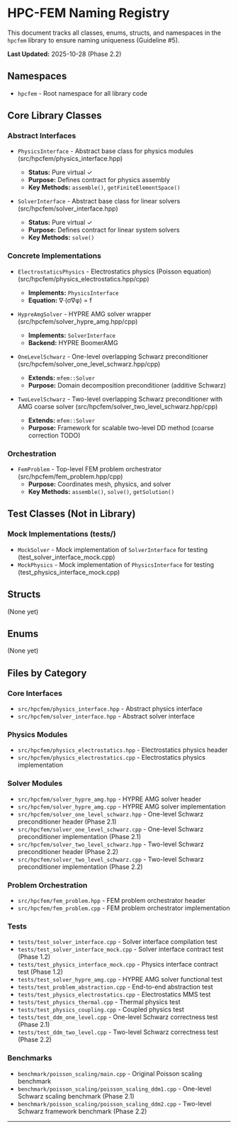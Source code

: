 # HPC-FEM Naming Registry

This document tracks all classes, enums, structs, and namespaces in the `hpcfem` library to ensure naming uniqueness (Guideline #5).

**Last Updated:** 2025-10-28 (Phase 2.2)

## Namespaces

- `hpcfem` - Root namespace for all library code

## Core Library Classes

### Abstract Interfaces

- `PhysicsInterface` - Abstract base class for physics modules (src/hpcfem/physics_interface.hpp)
  - **Status:** Pure virtual ✓
  - **Purpose:** Defines contract for physics assembly
  - **Key Methods:** `assemble()`, `getFiniteElementSpace()`
  
- `SolverInterface` - Abstract base class for linear solvers (src/hpcfem/solver_interface.hpp)
  - **Status:** Pure virtual ✓
  - **Purpose:** Defines contract for linear system solvers
  - **Key Methods:** `solve()`

### Concrete Implementations

- `ElectrostaticsPhysics` - Electrostatics physics (Poisson equation) (src/hpcfem/physics_electrostatics.hpp/cpp)
  - **Implements:** `PhysicsInterface`
  - **Equation:** ∇·(σ∇φ) = f
  
- `HypreAmgSolver` - HYPRE AMG solver wrapper (src/hpcfem/solver_hypre_amg.hpp/cpp)
  - **Implements:** `SolverInterface`
  - **Backend:** HYPRE BoomerAMG

- `OneLevelSchwarz` - One-level overlapping Schwarz preconditioner (src/hpcfem/solver_one_level_schwarz.hpp/cpp)
  - **Extends:** `mfem::Solver`
  - **Purpose:** Domain decomposition preconditioner (additive Schwarz)

- `TwoLevelSchwarz` - Two-level overlapping Schwarz preconditioner with AMG coarse solver (src/hpcfem/solver_two_level_schwarz.hpp/cpp)
  - **Extends:** `mfem::Solver`
  - **Purpose:** Framework for scalable two-level DD method (coarse correction TODO)

### Orchestration

- `FemProblem` - Top-level FEM problem orchestrator (src/hpcfem/fem_problem.hpp/cpp)
  - **Purpose:** Coordinates mesh, physics, and solver
  - **Key Methods:** `assemble()`, `solve()`, `getSolution()`

## Test Classes (Not in Library)

### Mock Implementations (tests/)

- `MockSolver` - Mock implementation of `SolverInterface` for testing (test_solver_interface_mock.cpp)
- `MockPhysics` - Mock implementation of `PhysicsInterface` for testing (test_physics_interface_mock.cpp)

## Structs

(None yet)

## Enums

(None yet)

## Files by Category

### Core Interfaces
- `src/hpcfem/physics_interface.hpp` - Abstract physics interface
- `src/hpcfem/solver_interface.hpp` - Abstract solver interface

### Physics Modules
- `src/hpcfem/physics_electrostatics.hpp` - Electrostatics physics header
- `src/hpcfem/physics_electrostatics.cpp` - Electrostatics physics implementation

### Solver Modules
- `src/hpcfem/solver_hypre_amg.hpp` - HYPRE AMG solver header
- `src/hpcfem/solver_hypre_amg.cpp` - HYPRE AMG solver implementation
- `src/hpcfem/solver_one_level_schwarz.hpp` - One-level Schwarz preconditioner header (Phase 2.1)
- `src/hpcfem/solver_one_level_schwarz.cpp` - One-level Schwarz preconditioner implementation (Phase 2.1)
- `src/hpcfem/solver_two_level_schwarz.hpp` - Two-level Schwarz preconditioner header (Phase 2.2)
- `src/hpcfem/solver_two_level_schwarz.cpp` - Two-level Schwarz preconditioner implementation (Phase 2.2)

### Problem Orchestration
- `src/hpcfem/fem_problem.hpp` - FEM problem orchestrator header
- `src/hpcfem/fem_problem.cpp` - FEM problem orchestrator implementation

### Tests
- `tests/test_solver_interface.cpp` - Solver interface compilation test
- `tests/test_solver_interface_mock.cpp` - Solver interface contract test (Phase 1.2)
- `tests/test_physics_interface_mock.cpp` - Physics interface contract test (Phase 1.2)
- `tests/test_solver_hypre_amg.cpp` - HYPRE AMG solver functional test
- `tests/test_problem_abstraction.cpp` - End-to-end abstraction test
- `tests/test_physics_electrostatics.cpp` - Electrostatics MMS test
- `tests/test_physics_thermal.cpp` - Thermal physics test
- `tests/test_physics_coupling.cpp` - Coupled physics test
- `tests/test_ddm_one_level.cpp` - One-level Schwarz correctness test (Phase 2.1)
- `tests/test_ddm_two_level.cpp` - Two-level Schwarz correctness test (Phase 2.2)

### Benchmarks
- `benchmark/poisson_scaling/main.cpp` - Original Poisson scaling benchmark
- `benchmark/poisson_scaling/poisson_scaling_ddm1.cpp` - One-level Schwarz scaling benchmark (Phase 2.1)
- `benchmark/poisson_scaling/poisson_scaling_ddm2.cpp` - Two-level Schwarz framework benchmark (Phase 2.2)

---
